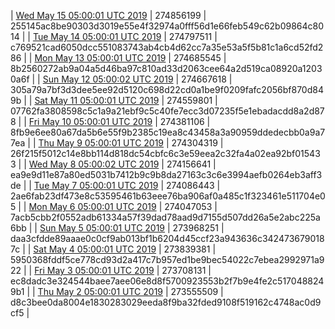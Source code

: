 | [Wed May 15 05:00:01 UTC 2019](https://transfer.sh/1Evjm/dashninja-dbdump-20190515070001.tar.bz2) | 274856199 | 255145ac8be90303d3019e55e4f32974a0fff56d1e66feb549c62b09864c8014 | 
| [Tue May 14 05:00:01 UTC 2019](https://transfer.sh/5H2E2/dashninja-dbdump-20190514070001.tar.bz2) | 274797511 | c769521cad6050dcc551083743ab4cb4d62cc7a35e53a5f5b81c1a6cd52fd286 | 
| [Mon May 13 05:00:01 UTC 2019](https://transfer.sh/15vse8/dashninja-dbdump-20190513070001.tar.bz2) | 274685545 | 8b2560272ab9a04a5d46ba97c810ad33d2063cee64a2d519ca08920a12030a6f | 
| [Sun May 12 05:00:02 UTC 2019](https://transfer.sh/HfpJl/dashninja-dbdump-20190512070002.tar.bz2) | 274667618 | 305a79a7bf3d3dee5ee92d5120c698d22cd0a1be9f0209fafc2056bf870d849b | 
| [Sat May 11 05:00:01 UTC 2019]() | 274559801 | 07762fa3808598c5c1a9a21ebf9c5c40fe7ecc3d07235f5e1ebadacdd8a2d878 | 
| [Fri May 10 05:00:01 UTC 2019](https://transfer.sh/BSsd0/dashninja-dbdump-20190510070001.tar.bz2) | 274381106 | 8fb9e6ee80a67da5b6e55f9b2385c19ea8c43458a3a90959ddedecbb0a9a77ea | 
| [Thu May  9 05:00:01 UTC 2019]() | 274304319 | 26f215f5012c14e8bb114d818dc54cbfc6c3e59eea2c32fa4a02ea92bf015433 | 
| [Wed May  8 05:00:02 UTC 2019]() | 274156641 | ea9e9d11e87a80ed5031b7412b9c9b8da27163c3c6e3994aefb0264eb3aff3de | 
| [Tue May  7 05:00:01 UTC 2019](https://transfer.sh/F126O/dashninja-dbdump-20190507070001.tar.bz2) | 274086443 | 2ae6fab23df473e8c53595461b63eee76ba906af0a485c1f323461e511704e05 | 
| [Mon May  6 05:00:01 UTC 2019](https://transfer.sh/tiN3q/dashninja-dbdump-20190506070001.tar.bz2) | 274047053 | 7acb5cbb2f0552adb61334a57f39dad78aad9d7155d507dd26a5e2abc225a6bb | 
| [Sun May  5 05:00:01 UTC 2019](https://transfer.sh/T5zE/dashninja-dbdump-20190505070001.tar.bz2) | 273968251 | daa3cfdde89aaae0c0cf9ab013bf1b6204d45ccf23a943636c3424736790187c | 
| [Sat May  4 05:00:01 UTC 2019](https://transfer.sh/R08Ra/dashninja-dbdump-20190504070001.tar.bz2) | 273839381 | 5950368fddf5ce778cd93d2a417c7b957ed1be9bec54022c7ebea2992971a922 | 
| [Fri May  3 05:00:01 UTC 2019](https://transfer.sh/mbTow/dashninja-dbdump-20190503070001.tar.bz2) | 273708131 | ec8dadc3e324544baee7aee06e8d8f5700923553b2f7b9e4fe2c5170488249b1 | 
| [Thu May  2 05:00:01 UTC 2019](https://transfer.sh/bmftW/dashninja-dbdump-20190502070001.tar.bz2) | 273555509 | d8c3bee0da8004e1830283029eeda8f9ba32fded9108f519162c4748ac0d9cf5 | 
